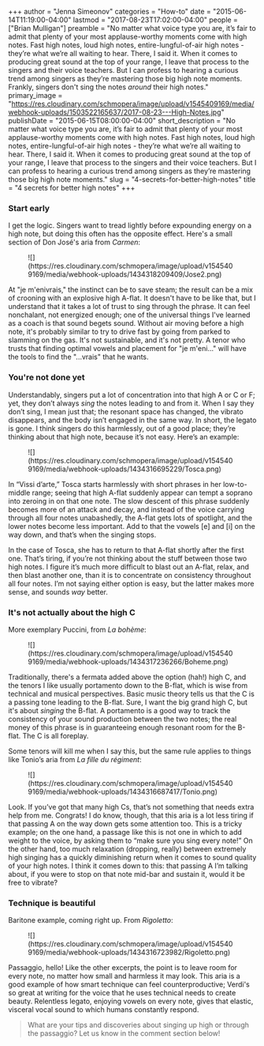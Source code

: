 +++
author = "Jenna Simeonov"
categories = "How-to"
date = "2015-06-14T11:19:00-04:00"
lastmod = "2017-08-23T17:02:00-04:00"
people = ["Brian Mulligan"]
preamble = "No matter what voice type you are, it’s fair to admit that plenty of your most applause-worthy moments come with high notes. Fast high notes, loud high notes, entire-lungful-of-air high notes - they’re what we’re all waiting to hear. There, I said it. When it comes to producing great sound at the top of your range, I leave that process to the singers and their voice teachers. But I can profess to hearing a curious trend among singers as they’re mastering those big high note moments. Frankly, singers don't sing the notes *around* their high notes."
primary_image = "https://res.cloudinary.com/schmopera/image/upload/v1545409169/media/webhook-uploads/1503522165637/2017-08-23---High-Notes.jpg"
publishDate = "2015-06-15T08:00:00-04:00"
short_description = "No matter what voice type you are, it’s fair to admit that plenty of your most applause-worthy moments come with high notes. Fast high notes, loud high notes, entire-lungful-of-air high notes - they’re what we’re all waiting to hear. There, I said it. When it comes to producing great sound at the top of your range, I leave that process to the singers and their voice teachers. But I can profess to hearing a curious trend among singers as they’re mastering those big high note moments."
slug = "4-secrets-for-better-high-notes"
title = "4 secrets for better high notes"
+++

### Start early

I get the logic. Singers want to tread lightly before expounding energy on a high note, but doing this often has the opposite effect. Here's a small section of Don José's aria from *Carmen*:

<figure data-type="image">
![](https://res.cloudinary.com/schmopera/image/upload/v1545409169/media/webhook-uploads/1434318209409/Jose2.png)
</figure>

At "je m'enivrais," the instinct can be to save steam; the result can be a mix of crooning with an explosive high A-flat. It doesn't have to be like that, but I understand that it takes a lot of trust to sing through the phrase. It can feel nonchalant, not energized enough; one of the universal things I've learned as a coach is that sound begets sound. Without air moving before a high note, it's probably similar to try to drive fast by going from parked to slamming on the gas. It's not sustainable, and it's not pretty. A tenor who trusts that finding optimal vowels and placement for "je m'eni..." will have the tools to find the "...vrais" that he wants.

### You're not done yet

Understandably, singers put a lot of concentration into that high A or C or F; yet, they don’t always *sing* the notes leading to and from it. When I say they don’t sing, I mean just that; the resonant space has changed, the vibrato disappears, and the body isn’t engaged in the same way. In short, the legato is gone. I think singers do this harmlessly, out of a good place; they’re thinking about that high note, because it’s not easy. Here’s an example:

<figure data-type="image">
![](https://res.cloudinary.com/schmopera/image/upload/v1545409169/media/webhook-uploads/1434316695229/Tosca.png)
</figure>

In “Vissi d’arte,” Tosca starts harmlessly with short phrases in her low-to-middle range; seeing that high A-flat suddenly appear can tempt a soprano into zeroing in on that one note. The slow descent of this phrase suddenly becomes more of an attack and decay, and instead of the voice carrying through all four notes unabashedly, the A-flat gets lots of spotlight, and the lower notes become less important. Add to that the vowels [e] and [i] on the way down, and that’s when the singing stops. 

In the case of Tosca, she has to return to that A-flat shortly after the first one. That’s tiring, if you’re not thinking about the stuff between those two high notes. I figure it’s much more difficult to blast out an A-flat, relax, and then blast another one, than it is to concentrate on consistency throughout all four notes. I’m not saying either option is easy, but the latter makes more sense, and sounds *way* better.

### It's not actually about the high C

More exemplary Puccini, from *La bohème*:

<figure data-type="image">
![](https://res.cloudinary.com/schmopera/image/upload/v1545409169/media/webhook-uploads/1434317236266/Boheme.png)
</figure>

Traditionally, there's a fermata added above the option (hah!) high C, and the tenors I like usually portamento down to the B-flat, which is wise from technical and musical perspectives. Basic music theory tells us that the C is a passing tone leading to the B-flat. Sure, I want the big grand high C, but it's about *singing* the B-flat. A portamento is a good way to track the consistency of your sound production between the two notes; the real money of this phrase is in guaranteeing enough resonant room for the B-flat. The C is all foreplay.

Some tenors will kill me when I say this, but the same rule applies to things like Tonio’s aria from *La fille du régiment*:

<figure data-type="image">
![](https://res.cloudinary.com/schmopera/image/upload/v1545409169/media/webhook-uploads/1434316687417/Tonio.png)
</figure>

Look. If you’ve got that many high Cs, that’s not something that needs extra help from me. Congrats! I do know, though, that this aria is a lot less tiring if that passing A on the way down gets some attention too. This is a tricky example; on the one hand, a passage like this is not one in which to add weight to the voice, by asking them to “make sure you sing every note!” On the other hand, too much relaxation (dropping, really) between extremely high singing has a quickly diminishing return when it comes to sound quality of your high notes. I think it comes down to this: that passing A I’m talking about, if you were to stop on that note mid-bar and sustain it, would it be free to vibrate?

### Technique is beautiful

Baritone example, coming right up. From *Rigoletto*:

<figure data-type="image">
![](https://res.cloudinary.com/schmopera/image/upload/v1545409169/media/webhook-uploads/1434316723982/Rigoletto.png)
</figure>

Passaggio, hello! Like the other excerpts, the point is to leave room for every note, no matter how small and harmless it may look. This aria is a good example of how smart technique can feel counterproductive; Verdi's so great at writing for the voice that he uses technical needs to create beauty. Relentless legato, enjoying vowels on every note, gives that elastic, visceral vocal sound to which humans constantly respond. 

> What are your tips and discoveries about singing up high or through the passaggio? Let us know in the comment section below!
